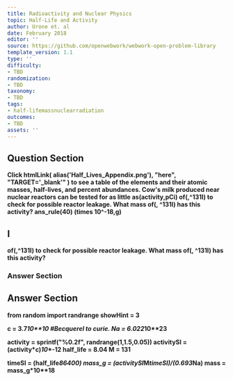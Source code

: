 ```yaml
---
title: Radioactivity and Nuclear Physics
topic: Half-Life and Activity
author: Urone et. al
date: February 2018
editor: ''
source: https://github.com/openwebwork/webwork-open-problem-library
template_version: 1.1
type: ''
difficulty:
- TBD
randomization:
- TBD
taxonomy:
- TBD
tags:
- half-lifemassnuclearradiation
outcomes:
- TBD
assets: ''
---
```


## Question Section 

<b>
Click
 htmlLink( alias('Half_Lives_Appendix.png'), "here", "TARGET='_blank'" )
to see a table of the elements and their atomic masses, half-lives, and percent abundances.
Cow's milk produced near nuclear reactors can be tested for as little as(activity,pCi) of(,^131I) to check for possible reactor leakage. What mass of(, ^131I) has this activity? 
ans_rule(40) (times 10^-18,g)

## I
of(,^131I) to check for possible reactor leakage. What mass of(, ^131I) has this activity? 
### Answer Section


## Answer Section

from random import randrange
showHint = 3

c = 3.7*10**10           #Becquerel to curie.
Na = 6.022*10**23

activity = sprintf("%0.2f", randrange(1,1.5,0.05))
activitySI = (activity*c)*10**-12
half_life = 8.04
M = 131

timeSI = (half_life*86400)
mass_g = (activitySI*M*timeSI)/(0.693*Na)
mass = mass_g*10**18